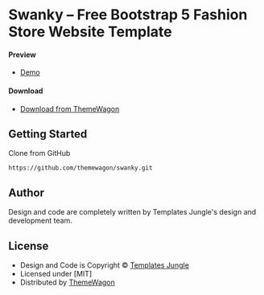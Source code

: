 # Swanky – Free Bootstrap 5 Fashion Store Website Template

#### Preview

 - [Demo](https://themewagon.github.io/swanky/)

#### Download
 - [Download from ThemeWagon](https://themewagon.com/themes/swanky/)
 
 
## Getting Started

Clone from GitHub 
```
https://github.com/themewagon/swanky.git
```

## Author

Design and code are completely written by Templates Jungle's design and development team.  


## License

 - Design and Code is Copyright &copy; [Templates Jungle](https://templatesjungle.com/)
 - Licensed under [MIT]
 - Distributed by [ThemeWagon](https://themewagon.com)
